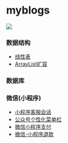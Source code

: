 # myblogs

 
<img src="https://qiniu.epipe.cn/picture/2019-06-01_夕阳余海波.jpg"/> 
<br/>
 

### 数据结构
- [线性表](https://coderpwh.com/2018/10/05/xianxingbiao/)
- [ArrayList扩容](https://coderpwh.com/2018/10/18/ArrayList/)


### 数据库


### 微信(小程序)
- [小程序客服会话](https://coderpwh.com/2019/04/10/xiaochengxukehuhuihua/)
- [公众号个性化菜单栏](https://coderpwh.com/2019/04/14/gongzhonghaocaidanlan/)
- [微信小程序支付](https://coderpwh.com/2019/05/15/wx-pay/)
- [微信-小程序退款](https://coderpwh.com/2019/05/19/wx-returen-money/)
